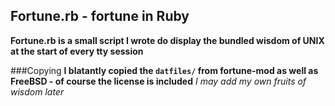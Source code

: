 ## Fortune.rb - fortune in Ruby
__Fortune.rb is a small script I wrote do display
the bundled wisdom of UNIX at the start of every
tty session__

###Copying
__I blatantly copied the `datfiles/` from fortune-mod as well as FreeBSD -
of course the license is included__
_I may add my own fruits of wisdom later_
